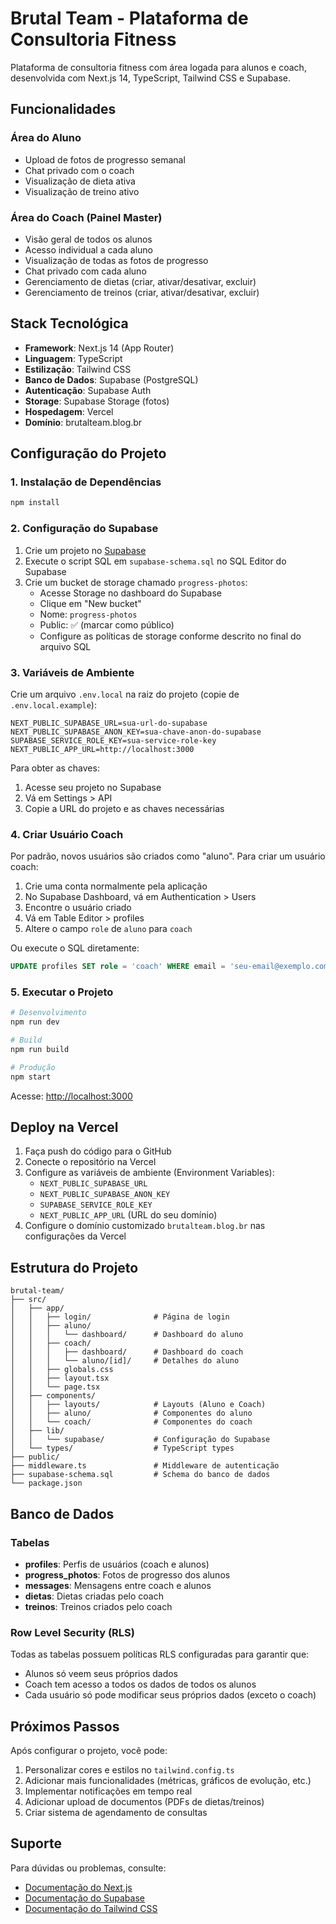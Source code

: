 # Brutal Team - Plataforma de Consultoria Fitness

Plataforma de consultoria fitness com área logada para alunos e coach, desenvolvida com Next.js 14, TypeScript, Tailwind CSS e Supabase.

## Funcionalidades

### Área do Aluno
- Upload de fotos de progresso semanal
- Chat privado com o coach
- Visualização de dieta ativa
- Visualização de treino ativo

### Área do Coach (Painel Master)
- Visão geral de todos os alunos
- Acesso individual a cada aluno
- Visualização de todas as fotos de progresso
- Chat privado com cada aluno
- Gerenciamento de dietas (criar, ativar/desativar, excluir)
- Gerenciamento de treinos (criar, ativar/desativar, excluir)

## Stack Tecnológica

- **Framework**: Next.js 14 (App Router)
- **Linguagem**: TypeScript
- **Estilização**: Tailwind CSS
- **Banco de Dados**: Supabase (PostgreSQL)
- **Autenticação**: Supabase Auth
- **Storage**: Supabase Storage (fotos)
- **Hospedagem**: Vercel
- **Domínio**: brutalteam.blog.br

## Configuração do Projeto

### 1. Instalação de Dependências

```bash
npm install
```

### 2. Configuração do Supabase

1. Crie um projeto no [Supabase](https://supabase.com)
2. Execute o script SQL em `supabase-schema.sql` no SQL Editor do Supabase
3. Crie um bucket de storage chamado `progress-photos`:
   - Acesse Storage no dashboard do Supabase
   - Clique em "New bucket"
   - Nome: `progress-photos`
   - Public: ✅ (marcar como público)
   - Configure as políticas de storage conforme descrito no final do arquivo SQL

### 3. Variáveis de Ambiente

Crie um arquivo `.env.local` na raiz do projeto (copie de `.env.local.example`):

```env
NEXT_PUBLIC_SUPABASE_URL=sua-url-do-supabase
NEXT_PUBLIC_SUPABASE_ANON_KEY=sua-chave-anon-do-supabase
SUPABASE_SERVICE_ROLE_KEY=sua-service-role-key
NEXT_PUBLIC_APP_URL=http://localhost:3000
```

Para obter as chaves:
1. Acesse seu projeto no Supabase
2. Vá em Settings > API
3. Copie a URL do projeto e as chaves necessárias

### 4. Criar Usuário Coach

Por padrão, novos usuários são criados como "aluno". Para criar um usuário coach:

1. Crie uma conta normalmente pela aplicação
2. No Supabase Dashboard, vá em Authentication > Users
3. Encontre o usuário criado
4. Vá em Table Editor > profiles
5. Altere o campo `role` de `aluno` para `coach`

Ou execute o SQL diretamente:

```sql
UPDATE profiles SET role = 'coach' WHERE email = 'seu-email@exemplo.com';
```

### 5. Executar o Projeto

```bash
# Desenvolvimento
npm run dev

# Build
npm run build

# Produção
npm start
```

Acesse: [http://localhost:3000](http://localhost:3000)

## Deploy na Vercel

1. Faça push do código para o GitHub
2. Conecte o repositório na Vercel
3. Configure as variáveis de ambiente (Environment Variables):
   - `NEXT_PUBLIC_SUPABASE_URL`
   - `NEXT_PUBLIC_SUPABASE_ANON_KEY`
   - `SUPABASE_SERVICE_ROLE_KEY`
   - `NEXT_PUBLIC_APP_URL` (URL do seu domínio)
4. Configure o domínio customizado `brutalteam.blog.br` nas configurações da Vercel

## Estrutura do Projeto

```
brutal-team/
├── src/
│   ├── app/
│   │   ├── login/              # Página de login
│   │   ├── aluno/
│   │   │   └── dashboard/      # Dashboard do aluno
│   │   ├── coach/
│   │   │   ├── dashboard/      # Dashboard do coach
│   │   │   └── aluno/[id]/     # Detalhes do aluno
│   │   ├── globals.css
│   │   ├── layout.tsx
│   │   └── page.tsx
│   ├── components/
│   │   ├── layouts/            # Layouts (Aluno e Coach)
│   │   ├── aluno/              # Componentes do aluno
│   │   └── coach/              # Componentes do coach
│   ├── lib/
│   │   └── supabase/           # Configuração do Supabase
│   └── types/                  # TypeScript types
├── public/
├── middleware.ts               # Middleware de autenticação
├── supabase-schema.sql         # Schema do banco de dados
└── package.json
```

## Banco de Dados

### Tabelas

- **profiles**: Perfis de usuários (coach e alunos)
- **progress_photos**: Fotos de progresso dos alunos
- **messages**: Mensagens entre coach e alunos
- **dietas**: Dietas criadas pelo coach
- **treinos**: Treinos criados pelo coach

### Row Level Security (RLS)

Todas as tabelas possuem políticas RLS configuradas para garantir que:
- Alunos só veem seus próprios dados
- Coach tem acesso a todos os dados de todos os alunos
- Cada usuário só pode modificar seus próprios dados (exceto o coach)

## Próximos Passos

Após configurar o projeto, você pode:

1. Personalizar cores e estilos no `tailwind.config.ts`
2. Adicionar mais funcionalidades (métricas, gráficos de evolução, etc.)
3. Implementar notificações em tempo real
4. Adicionar upload de documentos (PDFs de dietas/treinos)
5. Criar sistema de agendamento de consultas

## Suporte

Para dúvidas ou problemas, consulte:
- [Documentação do Next.js](https://nextjs.org/docs)
- [Documentação do Supabase](https://supabase.com/docs)
- [Documentação do Tailwind CSS](https://tailwindcss.com/docs)
